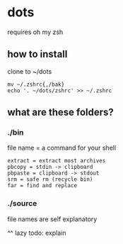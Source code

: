 # dots 
requires oh my zsh

## how to install
clone to ~/dots
```
mv ~/.zshrc{,/bak}
echo '. ~/dots/zshrc' >> ~/.zshrc

```

## what are these folders?

### ./bin
file name = a command for your shell
```
extract = extract most archives
pbcopy = stdin -> clipboard
pbpaste = clipboard -> stdout
srm = safe rm (recycle bin)
far = find and replace
```

### ./source
file names are self explanatory

^^ lazy todo: explain
